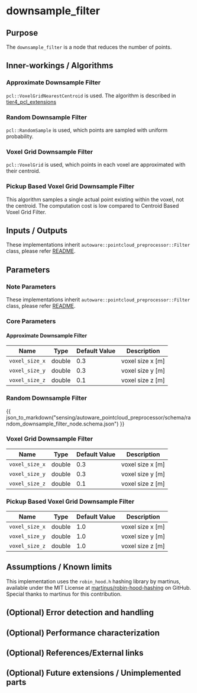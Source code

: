 # downsample_filter

## Purpose

The `downsample_filter` is a node that reduces the number of points.

## Inner-workings / Algorithms

### Approximate Downsample Filter

`pcl::VoxelGridNearestCentroid` is used. The algorithm is described in [tier4_pcl_extensions](../../tier4_pcl_extensions/README.md)

### Random Downsample Filter

`pcl::RandomSample` is used, which points are sampled with uniform probability.

### Voxel Grid Downsample Filter

`pcl::VoxelGrid` is used, which points in each voxel are approximated with their centroid.

### Pickup Based Voxel Grid Downsample Filter

This algorithm samples a single actual point existing within the voxel, not the centroid. The computation cost is low compared to Centroid Based Voxel Grid Filter.

## Inputs / Outputs

These implementations inherit `autoware::pointcloud_preprocessor::Filter` class, please refer [README](../README.md).

## Parameters

### Note Parameters

These implementations inherit `autoware::pointcloud_preprocessor::Filter` class, please refer [README](../README.md).

### Core Parameters

#### Approximate Downsample Filter

| Name           | Type   | Default Value | Description      |
| -------------- | ------ | ------------- | ---------------- |
| `voxel_size_x` | double | 0.3           | voxel size x [m] |
| `voxel_size_y` | double | 0.3           | voxel size y [m] |
| `voxel_size_z` | double | 0.1           | voxel size z [m] |

### Random Downsample Filter

{{ json_to_markdown("sensing/autoware_pointcloud_preprocessor/schema/random_downsample_filter_node.schema.json") }}

### Voxel Grid Downsample Filter

| Name           | Type   | Default Value | Description      |
| -------------- | ------ | ------------- | ---------------- |
| `voxel_size_x` | double | 0.3           | voxel size x [m] |
| `voxel_size_y` | double | 0.3           | voxel size y [m] |
| `voxel_size_z` | double | 0.1           | voxel size z [m] |

### Pickup Based Voxel Grid Downsample Filter

| Name           | Type   | Default Value | Description      |
| -------------- | ------ | ------------- | ---------------- |
| `voxel_size_x` | double | 1.0           | voxel size x [m] |
| `voxel_size_y` | double | 1.0           | voxel size y [m] |
| `voxel_size_z` | double | 1.0           | voxel size z [m] |

## Assumptions / Known limits

<!-- cspell: ignore martinus -->

This implementation uses the `robin_hood.h` hashing library by martinus, available under the MIT License at [martinus/robin-hood-hashing](https://github.com/martinus/robin-hood-hashing) on GitHub. Special thanks to martinus for this contribution.

## (Optional) Error detection and handling

## (Optional) Performance characterization

## (Optional) References/External links

## (Optional) Future extensions / Unimplemented parts
